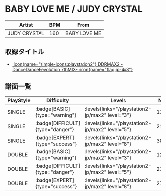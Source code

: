 # BABY LOVE ME / JUDY CRYSTAL

|Artist|BPM|From|
|------|---|----|
|JUDY CRYSTAL|160|BABY LOVE ME|

## 収録タイトル

- [:icon{name="simple-icons:playstation2"} DDRMAX2 -DanceDanceRevolution 7thMIX- :icon{name="flag:jp-4x3"}](/playstation2-jp/max2)

## 譜面一覧

|PlayStyle|Difficulty|Levels|Notes|Movie|
|---------|----------|------|-----|-----|
|SINGLE| :badge[BASIC]{type="warning"}| :levels{links="/playstation2-jp/max2" level="3"}|113/17||
|SINGLE| :badge[DIFFICULT]{type="danger"}| :levels{links="/playstation2-jp/max2" level="5"}|216/32||
|SINGLE| :badge[EXPERT]{type="success"}| :levels{links="/playstation2-jp/max2" level="8"}|380/9||
|DOUBLE| :badge[BASIC]{type="warning"}| :levels{links="/playstation2-jp/max2" level="3"}|123/11||
|DOUBLE| :badge[DIFFICULT]{type="danger"}| :levels{links="/playstation2-jp/max2" level="5"}|211/8||
|DOUBLE| :badge[EXPERT]{type="success"}| :levels{links="/playstation2-jp/max2" level="8"}|276/20||
